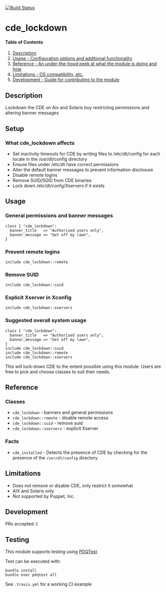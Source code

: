 [![Build Status](https://travis-ci.org/GeoffWilliams/cde_lockdown.svg?branch=master)](https://travis-ci.org/GeoffWilliams/cde_lockdown)
# cde_lockdown

#### Table of Contents

1. [Description](#description)
1. [Usage - Configuration options and additional functionality](#usage)
1. [Reference - An under-the-hood peek at what the module is doing and how](#reference)
1. [Limitations - OS compatibility, etc.](#limitations)
1. [Development - Guide for contributing to the module](#development)

## Description

Lockdown the CDE on Aix and Solaris buy restricting permissions and altering banner messages

## Setup

### What cde_lockdown affects
* Set inactivity timeouts for CDE by writing files to /etc/dt/config for each locale in the /usr/dt/config directory
* Ensure files under /etc/dt have correct permissions
* Alter the default banner messages to prevent information disclosure
* Disable remote logins
* Remove SUID/SGID from CDE binaries
* Lock down /etc/dt/confg/Xservers if it exists

## Usage

### General permissions and banner messages

```puppet
class { "cde_lockdown":
  banner_title   => "Authorised users only",
  banner_message => "Get off my lawn",
}
```

### Prevent remote logins

```puppet
include cde_lockdown::remote
```

### Remove SUID

```puppet
include cde_lockdown::suid
```

### Explicit Xserver in Xconfig

```puppet
include cde_lockdown::xservers
```

### Suggested overall system usage

```puppet
class { "cde_lockdown":
  banner_title   => "Authorised users only",
  banner_message => "Get off my lawn",
}
include cde_lockdown::suid
include cde_lockdown::remote
include cde_lockdown::xservers
```
This will lock-down CDE to the extent possible using this module.  Users are free to pick and choose classes to suit their needs.

## Reference

### Classes
* `cde_lockdown` - banners and general permissions
* `cde_lockdown::remote` - disable remote access
* `cde_lockdown::suid` - remove suid
* `cde_lockdown::xservers` - explicit Xserver

### Facts
* `cde_installed` - Detects the presence of CDE by checking for the presence of the `/usr/dt/config` directory

## Limitations

* Does not remove or disable CDE, only restrict it somewhat
* AIX and Solaris only
* Not supported by Puppet, Inc.

## Development

PRs accepted :)

## Testing
This module supports testing using [PDQTest](https://github.com/GeoffWilliams/pdqtest).


Test can be executed with:

```
bundle install
bundle exec pdqtest all
```


See `.travis.yml` for a working CI example
